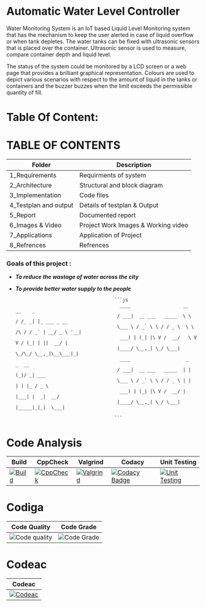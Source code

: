 # Automatic Water Level Controller

   Water Monitoring System is an IoT based Liquid Level Monitoring system that has the mechanism to keep the user alerted in case of liquid overflow or when tank depletes. The water tanks can be fixed with ultrasonic sensors that is placed over the container. Ultrasonic sensor is used to measure, compare container depth and liquid level.

   The status of the system could be monitored by a LCD screen or a web page that provides a brilliant graphical representation. Colours are used to depict various scenarios with respect to the amount of liquid in the tanks or containers and the buzzer buzzes when the limit exceeds the permissible quantity of fill.
   
   # Table Of Content:
   
   # TABLE OF CONTENTS

|Folder|Description|
|------|------------- |
| 1_Requirements        | Requirments of system        |
| 2_Architecture        | Structural and block diagram |
| 3_Implementation      | Code files                   | 
| 4_Testplan and output | Details of testplan & Output |
| 5_Report              | Documented report            |
| 6_Images & Video      | Project Work Images & Working video|
| 7_Applications        | Application of Project       |
| 8_Refrences           | Refrences                    |

### Goals of this project :

- **_To reduce the wastage of water across the city_**
- **_To provide better water supply to the people_**

                                          ```js
                                            ____                   __        __    _
                                           / ___|  __ ___   _____  \ \      / /_ _| |_ ___ _ __
                                           \___ \ / _` \ \ / / _ \  \ \ /\ / / _` | __/ _ \ '__|
                                            ___) | (_| |\ V /  __/   \ V  V / (_| | ||  __/ |
                                           |____/ \__,_| \_/ \___|    \_/\_/ \__,_|\__\___|_|
                                            ____                    _     _  __
                                           / ___|  __ ___   _____  | |   (_)/ _| ___
                                           \___ \ / _` \ \ / / _ \ | |   | | |_ / _ \
                                            ___) | (_| |\ V /  __/ | |___| |  _|  __/
                                           |____/ \__,_| \_/ \___| |_____|_|_|  \___|

                                          ```
                                          
# Code Analysis

| Build | CppCheck | Valgrind | Codacy | Unit Testing | 
|--|--|--|--|--|
|[![Build](https://github.com/Chinmay1206/M2-EmbSys/actions/workflows/Build.yml/badge.svg)](https://github.com/Chinmay1206/M2-EmbSys/actions/workflows/Build.yml)|[![CppCheck](https://github.com/Chinmay1206/M2-EmbSys/actions/workflows/CppCheck.yml/badge.svg)](https://github.com/Chinmay1206/M2-EmbSys/actions/workflows/CppCheck.yml)|[![Valgrind](https://github.com/Chinmay1206/M2-EmbSys/actions/workflows/Valgrind.yml/badge.svg)](https://github.com/Chinmay1206/M2-EmbSys/actions/workflows/Valgrind.yml)|[![Codacy Badge](https://app.codacy.com/project/badge/Grade/7a892dae3f244d07974b8d425d06cd3b)](https://www.codacy.com/gh/Chinmay1206/M2-EmbSys/dashboard?utm_source=github.com&amp;utm_medium=referral&amp;utm_content=Chinmay1206/M2-EmbSys&amp;utm_campaign=Badge_Grade)|[![Unit Testing](https://github.com/Chinmay1206/M2-EmbSys/actions/workflows/Unit%20Testing.yml/badge.svg)](https://github.com/Chinmay1206/M2-EmbSys/actions/workflows/Unit%20Testing.yml)

# Codiga

| Code Quality | Code Grade | 
|--|--|
| ![Code quality](https://api.codiga.io/project/31699/score/svg) | ![Code Grade](https://api.codiga.io/project/31699/status/svg)


# Codeac
| Codeac |
|--|
|[![Codeac](https://static.codeac.io/badges/2-460721774.svg "Codeac")](https://app.codeac.io/github/Chinmay1206/M2-EmbSys)






